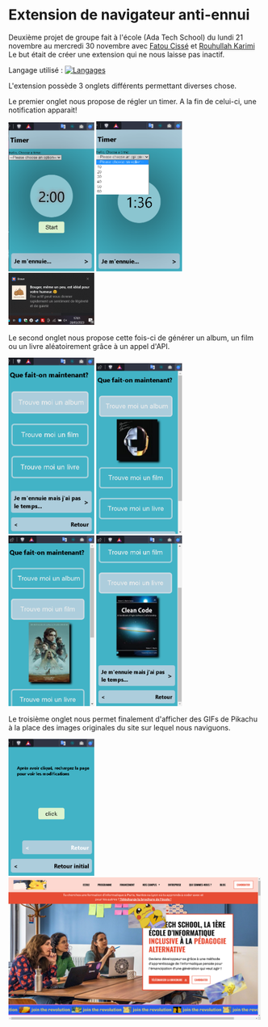 # Extension de navigateur anti-ennui


Deuxième projet de groupe fait à l'école (Ada Tech School) du lundi 21 novembre au mercredi 30 novembre avec [Fatou Cissé](https://github.com/Fatou-hub) et [Rouhullah Karimi](https://github.com/Huor97)
Le but était de créer une extension qui ne nous laisse pas inactif.

Langage utilisé : [![Langages](https://skillicons.dev/icons?i=html,css,js)](https://skillicons.dev) 

L'extension possède 3 onglets différents permettant diverses chose.  

Le premier onglet nous propose de régler un timer. A la fin de celui-ci, une notification apparait!  

<img src="https://github.com/Lilinnfr/Images/blob/63dc533c37369e88d139583194124e8a25792c3a/Extension_navigateur_1.png" alt="capture d'écran" width="170"> <img src="https://github.com/Lilinnfr/Images/blob/63dc533c37369e88d139583194124e8a25792c3a/Extension_navigateur_2.png" alt="capture d'écran" width="170"> <img src="https://github.com/Lilinnfr/Images/blob/63dc533c37369e88d139583194124e8a25792c3a/Extension_navigateur_9.png" alt="capture d'écran" width="170">  

Le second onglet nous propose cette fois-ci de générer un album, un film ou un livre aléatoirement grâce à un appel d'API.  

<img src="https://github.com/Lilinnfr/Images/blob/63dc533c37369e88d139583194124e8a25792c3a/Extension_navigateur_4.png" alt="capture d'écran" width="170"> <img src="https://github.com/Lilinnfr/Images/blob/63dc533c37369e88d139583194124e8a25792c3a/Extension_navigateur_5.png" alt="capture d'écran" width="170"> <img src="https://github.com/Lilinnfr/Images/blob/63dc533c37369e88d139583194124e8a25792c3a/Extension_navigateur_6.png" alt="capture d'écran" width="170"> <img src="https://github.com/Lilinnfr/Images/blob/63dc533c37369e88d139583194124e8a25792c3a/Extension_navigateur_7.png" alt="capture d'écran" width="170">  

Le troisième onglet nous permet finalement d'afficher des GIFs de Pikachu à la place des images originales du site sur lequel nous naviguons. 

<img src="https://github.com/Lilinnfr/Images/blob/63dc533c37369e88d139583194124e8a25792c3a/Extension_navigateur_8.png" alt="capture d'écran" width="170"> <img src="https://github.com/Lilinnfr/Images/blob/63dc533c37369e88d139583194124e8a25792c3a/Extension_navigateur_10.png" alt="capture d'écran" width="500">
